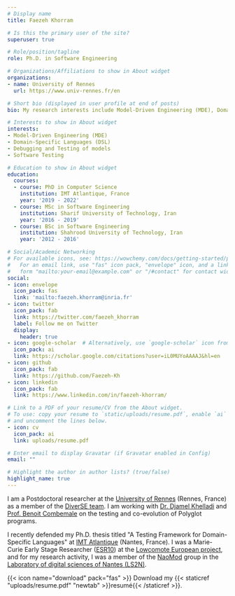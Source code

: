 ```yaml
---
# Display name
title: Faezeh Khorram

# Is this the primary user of the site?
superuser: true

# Role/position/tagline
role: Ph.D. in Software Engineering

# Organizations/Affiliations to show in About widget
organizations:
- name: University of Rennes
  url: https://www.univ-rennes.fr/en

# Short bio (displayed in user profile at end of posts)
bio: My research interests include Model-Driven Engineering (MDE), Domain-Specific Languages (DSL), Language Engineering, Debugging and Testing of models, and software testing.

# Interests to show in About widget
interests:
- Model-Driven Engineering (MDE)
- Domain-Specific Languages (DSL)
- Debugging and Testing of models
- Software Testing

# Education to show in About widget
education:
  courses:
  - course: PhD in Computer Science
    institution: IMT Atlantique, France
    year: '2019 - 2022'
  - course: MSc in Software Engineering
    institution: Sharif University of Technology, Iran
    year: '2016 - 2019'
  - course: BSc in Software Engineering
    institution: Shahrood University of Technology, Iran
    year: '2012 - 2016'

# Social/Academic Networking
# For available icons, see: https://wowchemy.com/docs/getting-started/page-builder/#icons
#   For an email link, use "fas" icon pack, "envelope" icon, and a link in the
#   form "mailto:your-email@example.com" or "/#contact" for contact widget.
social:
- icon: envelope
  icon_pack: fas
  link: 'mailto:faezeh.khorram@inria.fr'
- icon: twitter
  icon_pack: fab
  link: https://twitter.com/faezeh_khorram
  label: Follow me on Twitter
  display:
    header: true
- icon: google-scholar  # Alternatively, use `google-scholar` icon from `ai` icon pack
  icon_pack: ai
  link: https://scholar.google.com/citations?user=iL0MUYoAAAAJ&hl=en
- icon: github
  icon_pack: fab
  link: https://github.com/Faezeh-Kh
- icon: linkedin
  icon_pack: fab
  link: https://www.linkedin.com/in/faezeh-khorram/

# Link to a PDF of your resume/CV from the About widget.
# To use: copy your resume to `static/uploads/resume.pdf`, enable `ai` icons in `params.toml`,
# and uncomment the lines below.
- icon: cv
  icon_pack: ai
  link: uploads/resume.pdf

# Enter email to display Gravatar (if Gravatar enabled in Config)
email: ""

# Highlight the author in author lists? (true/false)
highlight_name: true
---
```

I am a Postdoctoral researcher at the [University of Rennes](https://www.univ-rennes.fr/en) (Rennes, France) as a member of the [DiverSE team](https://www.diverse-team.fr/). 
I am working with [Dr. Djamel Khelladi](http://people.irisa.fr/Djamel-Eddine.Khelladi/) and [Prof. Benoit Combemale](https://people.irisa.fr/Benoit.Combemale/) on the testing and co-evolution of Polyglot programs.

I recently defended my Ph.D. thesis titled "A Testing Framework for Domain-Specific Languages" at [IMT Atlantique](https://www.imt-atlantique.fr/en) (Nantes, France).
I was a Marie-Curie Early Stage Researcher ([ESR10](https://www.lowcomote.eu/esr/10/)) at the [Lowcomote European project](https://www.lowcomote.eu/), and for my research activity, I was a member of the [NaoMod](https://naomod.github.io/) group 
in the [Laboratory of digital sciences of Nantes (LS2N)](https://www.ls2n.fr/?lang=en).

{{< icon name="download" pack="fas" >}} Download my {{< staticref "uploads/resume.pdf" "newtab" >}}resumé{{< /staticref >}}.
